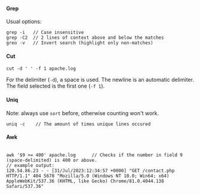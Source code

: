 #### Grep
Usual options:
```
grep -i   // Case insensitive
grep -C2  // 2 lines of context above and below the matches
greo -v   // Invert search (highlight only non-matches)
```
#### Cut
```
cut -d ' ' -f 1 apache.log
```
For the delimiter (`-d`), a space is used. The newline is an automatic delimiter.
The field selected is the first one (`-f 1`).

#### Uniq
Note: always use `sort` before, otherwise counting won't work.
```
uniq -c    // The amount of times unique lines occured
```

#### Awk
```

awk '$9 >= 400' apache.log      // Checks if the number in field 9 (space-delimited) is 400 or above.
// example output:
120.54.86.23 - - [31/Jul/2023:12:34:57 +0000] "GET /contact.php HTTP/1.1" 404 5678 "Mozilla/5.0 (Windows NT 10.0; Win64; x64) AppleWebKit/537.36 (KHTML, like Gecko) Chrome/81.0.4044.138 Safari/537.36"

```